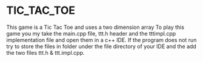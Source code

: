 # TIC_TAC_TOE
This game is a Tic Tac Toe and uses a two dimension array
To play this game you my take the main.cpp file, ttt.h header 
and the tttimpl.cpp implementation file and open them in a c++ IDE.
If the program does not run try to store the files in folder under
the file directory of your IDE and the add the two files ttt.h & ttt.impl.cpp.
